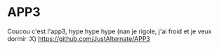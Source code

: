 # APP3
Coucou c'est l'app3, hype hype hype (nan je rigole, j'ai froid et je veux dormir :X)
https://github.com/JustAlternate/APP3
